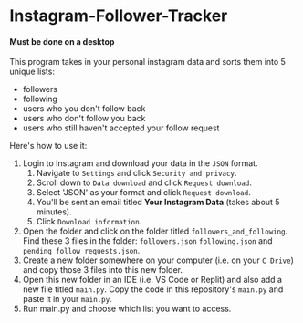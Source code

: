 # Instagram-Follower-Tracker
#### Must be done on a desktop ####
This program takes in your personal instagram data and sorts them into 5 unique lists:
* followers
* following
* users who you don't follow back
* users who don't follow you back
* users who still haven't accepted your follow request

Here's how to use it:

1. Login to Instagram and download your data in the `JSON` format. 
    1. Navigate to `Settings` and click `Security and privacy`.
    1. Scroll down to `Data download` and click `Request download`. 
    1. Select 'JSON' as your format and click `Request download`. 
    1. You'll be sent an email titled **Your Instagram Data** (takes about 5 minutes).
    1. Click `Download information`.
2. Open the folder and click on the folder titled `followers_and_following`. Find these 3 files in the folder: `followers.json` `following.json` and `pending_follow_requests.json`.
3. Create a new folder somewhere on your computer (i.e. on your `C Drive`) and copy those 3 files into this new folder.
4. Open this new folder in an IDE (i.e. VS Code or Replit) and also add a new file titled `main.py`. Copy the code in this repository's `main.py` and paste it in your `main.py`.
5. Run main.py and choose which list you want to access.
